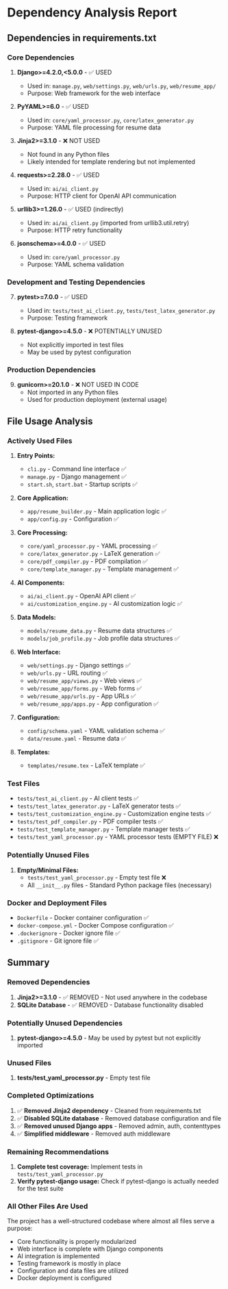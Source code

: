 # Dependency Analysis Report

## Dependencies in requirements.txt

### Core Dependencies
1. **Django>=4.2.0,<5.0.0** - ✅ USED
   - Used in: `manage.py`, `web/settings.py`, `web/urls.py`, `web/resume_app/`
   - Purpose: Web framework for the web interface

2. **PyYAML>=6.0** - ✅ USED
   - Used in: `core/yaml_processor.py`, `core/latex_generator.py`
   - Purpose: YAML file processing for resume data

3. **Jinja2>=3.1.0** - ❌ NOT USED
   - Not found in any Python files
   - Likely intended for template rendering but not implemented

4. **requests>=2.28.0** - ✅ USED
   - Used in: `ai/ai_client.py`
   - Purpose: HTTP client for OpenAI API communication

5. **urllib3>=1.26.0** - ✅ USED (indirectly)
   - Used in: `ai/ai_client.py` (imported from urllib3.util.retry)
   - Purpose: HTTP retry functionality

6. **jsonschema>=4.0.0** - ✅ USED
   - Used in: `core/yaml_processor.py`
   - Purpose: YAML schema validation

### Development and Testing Dependencies
7. **pytest>=7.0.0** - ✅ USED
   - Used in: `tests/test_ai_client.py`, `tests/test_latex_generator.py`
   - Purpose: Testing framework

8. **pytest-django>=4.5.0** - ❌ POTENTIALLY UNUSED
   - Not explicitly imported in test files
   - May be used by pytest configuration

### Production Dependencies
9. **gunicorn>=20.1.0** - ❌ NOT USED IN CODE
   - Not imported in any Python files
   - Used for production deployment (external usage)

## File Usage Analysis

### Actively Used Files
1. **Entry Points:**
   - `cli.py` - Command line interface ✅
   - `manage.py` - Django management ✅
   - `start.sh`, `start.bat` - Startup scripts ✅

2. **Core Application:**
   - `app/resume_builder.py` - Main application logic ✅
   - `app/config.py` - Configuration ✅

3. **Core Processing:**
   - `core/yaml_processor.py` - YAML processing ✅
   - `core/latex_generator.py` - LaTeX generation ✅
   - `core/pdf_compiler.py` - PDF compilation ✅
   - `core/template_manager.py` - Template management ✅

4. **AI Components:**
   - `ai/ai_client.py` - OpenAI API client ✅
   - `ai/customization_engine.py` - AI customization logic ✅

5. **Data Models:**
   - `models/resume_data.py` - Resume data structures ✅
   - `models/job_profile.py` - Job profile data structures ✅

6. **Web Interface:**
   - `web/settings.py` - Django settings ✅
   - `web/urls.py` - URL routing ✅
   - `web/resume_app/views.py` - Web views ✅
   - `web/resume_app/forms.py` - Web forms ✅
   - `web/resume_app/urls.py` - App URLs ✅
   - `web/resume_app/apps.py` - App configuration ✅

7. **Configuration:**
   - `config/schema.yaml` - YAML validation schema ✅
   - `data/resume.yaml` - Resume data ✅

8. **Templates:**
   - `templates/resume.tex` - LaTeX template ✅

### Test Files
- `tests/test_ai_client.py` - AI client tests ✅
- `tests/test_latex_generator.py` - LaTeX generator tests ✅
- `tests/test_customization_engine.py` - Customization engine tests ✅
- `tests/test_pdf_compiler.py` - PDF compiler tests ✅
- `tests/test_template_manager.py` - Template manager tests ✅
- `tests/test_yaml_processor.py` - YAML processor tests (EMPTY FILE) ❌

### Potentially Unused Files
1. **Empty/Minimal Files:**
   - `tests/test_yaml_processor.py` - Empty test file ❌
   - All `__init__.py` files - Standard Python package files (necessary)

### Docker and Deployment Files
- `Dockerfile` - Docker container configuration ✅
- `docker-compose.yml` - Docker Compose configuration ✅
- `.dockerignore` - Docker ignore file ✅
- `.gitignore` - Git ignore file ✅

## Summary

### Removed Dependencies
1. **Jinja2>=3.1.0** - ✅ REMOVED - Not used anywhere in the codebase
2. **SQLite Database** - ✅ REMOVED - Database functionality disabled

### Potentially Unused Dependencies
1. **pytest-django>=4.5.0** - May be used by pytest but not explicitly imported

### Unused Files
1. **tests/test_yaml_processor.py** - Empty test file

### Completed Optimizations
1. ✅ **Removed Jinja2 dependency** - Cleaned from requirements.txt
2. ✅ **Disabled SQLite database** - Removed database configuration and file
3. ✅ **Removed unused Django apps** - Removed admin, auth, contenttypes
4. ✅ **Simplified middleware** - Removed auth middleware

### Remaining Recommendations
1. **Complete test coverage:** Implement tests in `tests/test_yaml_processor.py`
2. **Verify pytest-django usage:** Check if pytest-django is actually needed for the test suite

### All Other Files Are Used
The project has a well-structured codebase where almost all files serve a purpose:
- Core functionality is properly modularized
- Web interface is complete with Django components
- AI integration is implemented
- Testing framework is mostly in place
- Configuration and data files are utilized
- Docker deployment is configured
